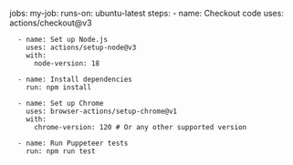 jobs:
  my-job:
    runs-on: ubuntu-latest
    steps:
      - name: Checkout code
        uses: actions/checkout@v3

      - name: Set up Node.js
        uses: actions/setup-node@v3
        with:
          node-version: 18

      - name: Install dependencies
        run: npm install

      - name: Set up Chrome
        uses: browser-actions/setup-chrome@v1
        with:
          chrome-version: 120 # Or any other supported version

      - name: Run Puppeteer tests
        run: npm run test
